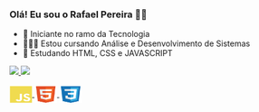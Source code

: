 ### Olá! Eu sou o Rafael Pereira 🤙🏽
- 📌 Iniciante no ramo da Tecnologia
- 👨🏽‍🎓 Estou cursando Análise e Desenvolvimento de Sistemas
- 🌱 Estudando HTML, CSS e JAVASCRIPT 

<div>
  <a href="https://github.com/rafaeIpereira">
  <img height="180em" src="https://github-readme-stats.vercel.app/api?username=rafaeIpereira&show_icons=true&theme=omni&include_all_commits=true&count_private=true"/>
  <img height="180em" src="https://github-readme-stats.vercel.app/api/top-langs/?username=rafaeIpereira&layout=compact&langs_count=16&theme=omni"/>
</div>
  
 <div style="display: inline_block"><br>
  <img align="center" alt="Rafa-Js" height="30" width="40" src="https://raw.githubusercontent.com/devicons/devicon/master/icons/javascript/javascript-plain.svg">
  <img align="center" alt="Rafa-HTML" height="30" width="40" src="https://raw.githubusercontent.com/devicons/devicon/master/icons/html5/html5-original.svg">
  <img align="center" alt="Rafa-CSS" height="30" width="40" src="https://raw.githubusercontent.com/devicons/devicon/master/icons/css3/css3-original.svg">
</div>
  
  
  
  
